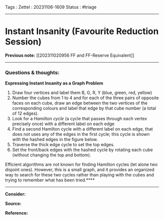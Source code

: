Tags :
Zettel :  20231106-1609
Status : #triage 

-----

# Instant Insanity (Favourite Reduction Session)

**Previous note:** [[202311020956 FF and FF-Reserve Equivalent]]

-----

### Questions & thoughts:

**Expressing Instant Insanity as a Graph Problem**
 1. Draw four vertices and label them B, G, R, Y (blue, green, red, yellow)
 2. Number the cubes from 1 to 4 and for each of the three pairs of opposite faces on each cube, draw an edge between the two vertices of the corresponding colours and label that edge by that cube number (a total of 12 edges).
 3. Look for a _Hamilton cycle_ (a cycle that passes through each vertex precisely once) with a different label on each edge
 4. Find a second Hamilton cycle with a different label on each edge, that does not uses any of the edges in the first cycle; this cycle is shown with the hashed edges in the figure below.
 5. Traverse the thick edge cycle to set the top edges.
 6. Set the front/back edges with the hashed cycle by rotating each cube (without changing the top and bottom).

Efficient algorithms are not known for finding Hamilton cycles (let alone two disjoint ones). However, this is a small graph, and it provides an organized way to search for these two cycles rather than playing with the cubes and trying to remember what has been tried.****



-----
 
**Consider:**


**Source:** 


**Reference:** 
